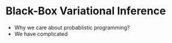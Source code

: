 # Black-Box Variational Inference

- Why we care about probablistic programming?
- We have complicated 